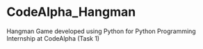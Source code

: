 # CodeAlpha_Hangman
Hangman Game developed using Python for Python Programming Internship at CodeAlpha (Task 1) 
